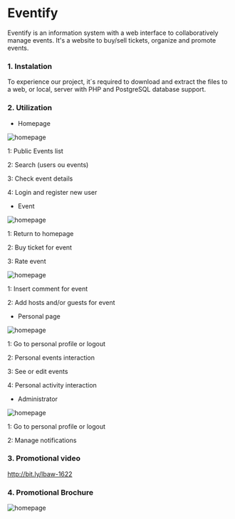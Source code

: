 # Eventify

Eventify is an information system with a web interface to collaboratively manage events. It's a website to buy/sell tickets, organize and promote events.

### 1. Instalation

To experience our project, it´s required to download and extract the files to a web, or local, server with PHP and PostgreSQL database support.


 ### 2. Utilization

- Homepage

![homepage](homepage.jpg)

1: Public Events list 

2: Search (users ou events) 

3: Check event details 

4: Login and register new user 



- Event

![homepage](evento.jpg)

1: Return to homepage 

2: Buy ticket for event 

3: Rate event 




![homepage](evento2.jpg)

1: Insert comment for event 

2: Add hosts and/or guests for event 




- Personal page

![homepage](mypage.jpg)

1: Go to personal profile or logout 

2: Personal events interaction 

3: See or edit events 

4: Personal activity interaction 




- Administrator

![homepage](admin.jpg)

1: Go to personal profile or logout 

2: Manage notifications 




### 3. Promotional video

http://bit.ly/lbaw-1622


### 4. Promotional Brochure

![homepage](folheto.jpg)

